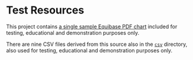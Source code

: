 # Test Resources

This project contains [a single sample Equibase PDF chart](https://github.com/robinhowlett/chart-parser/blob/master/src/test/resources/ARP_2016-07-24_race-charts.pdf) included for testing, educational and demonstration purposes only.

There are nine CSV files derived from this source also in the [`csv`](https://github.com/robinhowlett/chart-parser/tree/master/src/test/resources/csv) directory, also used for testing, educational and demonstration purposes only.